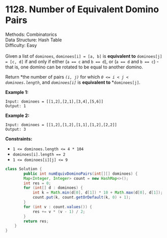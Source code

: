 # 1128. Number of Equivalent Domino Pairs  

  Methods: Combinatorics </br> Data Structure: Hash Table </br> Difficulty: Easy </br> </br>Given a list of `dominoes`, `dominoes[i] = [a, b]` is **equivalent to** `dominoes[j] = [c, d]` if and only if either (`a == c` and `b == d`), or (`a == d` and `b == c`) - that is, one domino can be rotated to be equal to another domino.

Return *the number of pairs *`(i, j)`* for which *`0 <= i < j < dominoes.length`*, and *`dominoes[i]`* is ****equivalent to**** *`dominoes[j]`.

**Example 1:**

```plain text
Input: dominoes = [[1,2],[2,1],[3,4],[5,6]]
Output: 1
```

**Example 2:**

```plain text
Input: dominoes = [[1,2],[1,2],[1,1],[1,2],[2,2]]
Output: 3
```

**Constraints:**

- `1 <= dominoes.length <= 4 * 104`
- `dominoes[i].length == 2`
- `1 <= dominoes[i][j] <= 9`
```java
class Solution {
        public int numEquivDominoPairs(int[][] dominoes) {
        Map<Integer, Integer> count = new HashMap<>();
        int res = 0;
        for (int[] d : dominoes) {
            int k = Math.min(d[0], d[1]) * 10 + Math.max(d[0], d[1]);
            count.put(k, count.getOrDefault(k, 0) + 1);
        }
        for (int v : count.values()) {
            res += v * (v - 1) / 2;
        }
        return res;
    }
}
```

